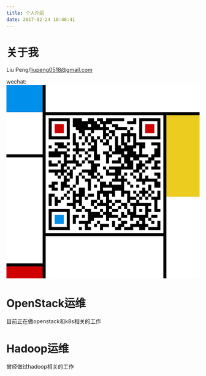 ```yaml
---
title: 个人介绍
date: 2017-02-24 10:46:41
---
```

# 关于我
Liu Peng/liupeng0518@gmail.com

wechat:
![微信](https://github.com/liupeng0518/liupeng0518.github.io/raw/hexo/source/about/.images/wechat.jpg)
# OpenStack运维
目前正在做openstack和k8s相关的工作

# Hadoop运维
曾经做过hadoop相关的工作

#
